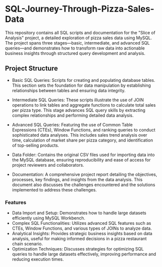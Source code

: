 # SQL-Journey-Through-Pizza-Sales-Data

This repository contains all SQL scripts and documentation for the "Slice of Analysis" project, a detailed exploration of pizza sales data using MySQL. The project spans three stages—basic, intermediate, and advanced SQL queries—and demonstrates how to transform raw data into actionable business insights through structured query development and analysis.

## Project Structure
- Basic SQL Queries: Scripts for creating and populating database tables. This section sets the foundation for data manipulation by establishing relationships between tables and ensuring data integrity.

- Intermediate SQL Queries: These scripts illustrate the use of JOIN operations to link tables and aggregate functions to calculate total sales per pizza type. This stage advances SQL query skills by extracting complex relationships and performing detailed data analysis.

- Advanced SQL Queries: Featuring the use of Common Table Expressions (CTEs), Window Functions, and ranking queries to conduct sophisticated data analyses. This includes sales trend analysis over time, calculation of market share per pizza category, and identification of top-selling products.

- Data Folder: Contains the original CSV files used for importing data into the MySQL database, ensuring reproducibility and ease of access for project reviewers and collaborators.

- Documentation: A comprehensive project report detailing the objectives, processes, key findings, and insights from the data analysis. This document also discusses the challenges encountered and the solutions implemented to address these challenges.

### Features
- Data Import and Setup: Demonstrates how to handle large datasets efficiently using MySQL Workbench.
- Complex SQL Functionalities: Utilizes advanced SQL features such as CTEs, Window Functions, and various types of JOINs to analyze data.
- Analytical Insights: Provides strategic business insights based on data analysis, useful for making informed decisions in a pizza restaurant chain scenario.
- Optimization Techniques: Discusses strategies for optimizing SQL queries to handle large datasets effectively, improving performance and reducing execution times.
